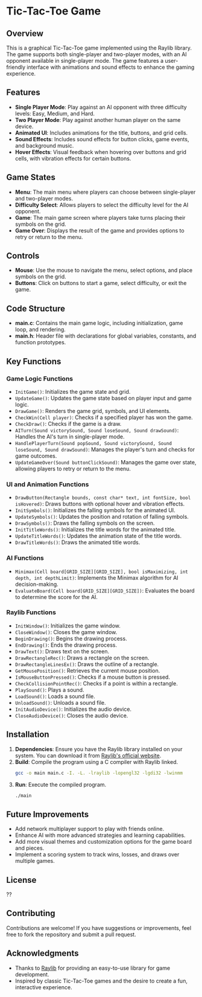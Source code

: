 # Tic-Tac-Toe Game

## Overview

This is a graphical Tic-Tac-Toe game implemented using the Raylib library. The game supports both single-player and two-player modes, with an AI opponent available in single-player mode. The game features a user-friendly interface with animations and sound effects to enhance the gaming experience.

## Features

- **Single Player Mode**: Play against an AI opponent with three difficulty levels: Easy, Medium, and Hard.
- **Two Player Mode**: Play against another human player on the same device.
- **Animated UI**: Includes animations for the title, buttons, and grid cells.
- **Sound Effects**: Includes sound effects for button clicks, game events, and background music.
- **Hover Effects**: Visual feedback when hovering over buttons and grid cells, with vibration effects for certain buttons.

## Game States

- **Menu**: The main menu where players can choose between single-player and two-player modes.
- **Difficulty Select**: Allows players to select the difficulty level for the AI opponent.
- **Game**: The main game screen where players take turns placing their symbols on the grid.
- **Game Over**: Displays the result of the game and provides options to retry or return to the menu.

## Controls

- **Mouse**: Use the mouse to navigate the menu, select options, and place symbols on the grid.
- **Buttons**: Click on buttons to start a game, select difficulty, or exit the game.

## Code Structure

- **main.c**: Contains the main game logic, including initialization, game loop, and rendering.
- **main.h**: Header file with declarations for global variables, constants, and function prototypes.

## Key Functions

### Game Logic Functions
- `InitGame()`: Initializes the game state and grid.
- `UpdateGame()`: Updates the game state based on player input and game logic.
- `DrawGame()`: Renders the game grid, symbols, and UI elements.
- `CheckWin(Cell player)`: Checks if a specified player has won the game.
- `CheckDraw()`: Checks if the game is a draw.
- `AITurn(Sound victorySound, Sound loseSound, Sound drawSound)`: Handles the AI's turn in single-player mode.
- `HandlePlayerTurn(Sound popSound, Sound victorySound, Sound loseSound, Sound drawSound)`: Manages the player's turn and checks for game outcomes.
- `UpdateGameOver(Sound buttonClickSound)`: Manages the game over state, allowing players to retry or return to the menu.

### UI and Animation Functions
- `DrawButton(Rectangle bounds, const char* text, int fontSize, bool isHovered)`: Draws buttons with optional hover and vibration effects.
- `InitSymbols()`: Initializes the falling symbols for the animated UI.
- `UpdateSymbols()`: Updates the position and rotation of falling symbols.
- `DrawSymbols()`: Draws the falling symbols on the screen.
- `InitTitleWords()`: Initializes the title words for the animated title.
- `UpdateTitleWords()`: Updates the animation state of the title words.
- `DrawTitleWords()`: Draws the animated title words.

### AI Functions
- `Minimax(Cell board[GRID_SIZE][GRID_SIZE], bool isMaximizing, int depth, int depthLimit)`: Implements the Minimax algorithm for AI decision-making.
- `EvaluateBoard(Cell board[GRID_SIZE][GRID_SIZE])`: Evaluates the board to determine the score for the AI.

### Raylib Functions
- `InitWindow()`: Initializes the game window.
- `CloseWindow()`: Closes the game window.
- `BeginDrawing()`: Begins the drawing process.
- `EndDrawing()`: Ends the drawing process.
- `DrawText()`: Draws text on the screen.
- `DrawRectangleRec()`: Draws a rectangle on the screen.
- `DrawRectangleLinesEx()`: Draws the outline of a rectangle.
- `GetMousePosition()`: Retrieves the current mouse position.
- `IsMouseButtonPressed()`: Checks if a mouse button is pressed.
- `CheckCollisionPointRec()`: Checks if a point is within a rectangle.
- `PlaySound()`: Plays a sound.
- `LoadSound()`: Loads a sound file.
- `UnloadSound()`: Unloads a sound file.
- `InitAudioDevice()`: Initializes the audio device.
- `CloseAudioDevice()`: Closes the audio device.

## Installation

1. **Dependencies**: Ensure you have the Raylib library installed on your system. You can download it from [Raylib's official website](https://www.raylib.com/).
2. **Build**: Compile the program using a C compiler with Raylib linked.
   ```bash
   gcc -o main main.c -I. -L. -lraylib -lopengl32 -lgdi32 -lwinmm
   ```
3. **Run**: Execute the compiled program.
   ```bash
   ./main
   ```

## Future Improvements

- Add network multiplayer support to play with friends online.
- Enhance AI with more advanced strategies and learning capabilities.
- Add more visual themes and customization options for the game board and pieces.
- Implement a scoring system to track wins, losses, and draws over multiple games.

## License

??

## Contributing

Contributions are welcome! If you have suggestions or improvements, feel free to fork the repository and submit a pull request.

## Acknowledgments

- Thanks to [Raylib](https://www.raylib.com/) for providing an easy-to-use library for game development.
- Inspired by classic Tic-Tac-Toe games and the desire to create a fun, interactive experience.
